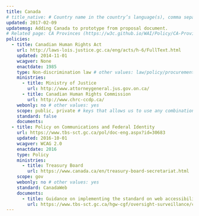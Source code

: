 ```yaml
---
title: Canada
# title_native: # Country name in the country’s language(s), comma separated. For Switzerland: Schweiz, Suisse, Svizzera, Svizra
updated: 2017-02-09
updatemsg: Adding Canada to prototype from proposal document.
# Related page: CA Provinces (https://w3c.github.io/WAI/Policy/CA-Provinces.html)
policies:
  - title: Canadian Human Rights Act
    url: http://laws-lois.justice.gc.ca/eng/acts/h-6/FullText.html
    updated: 2014-11-01
    wcagver: None
    enactdate: 1985
    type: Non-discrimination law # other values: law/policy/procurement
    ministries:
      - title: Ministry of Justice
        url: http://www.attorneygeneral.jus.gov.on.ca/
      - title: Canadian Human Rights Commission
        url: http://www.chrc-ccdp.ca/
    webonly: no # other values: yes
    scope: public, private # keys that allows us to use any combination
    standard: false
    documents: 
  - title: Policy on Communications and Federal Identity
    url: https://www.tbs-sct.gc.ca/pol/doc-eng.aspx?id=30683
    updated: 2016-10-01
    wcagver: WCAG 2.0
    enactdate: 2016
    type: Policy
    ministries:
      - title: Treasury Board
        url: https://www.canada.ca/en/treasury-board-secretariat.html
    scope: gov
    webonly: no # other values: yes
    standard: CanadaWeb
    documents:
      - title: Guidance on implementing the standard on web accessibility
        url: https://www.tbs-sct.gc.ca/hgw-cgf/oversight-surveillance/communications/ws-nw/wa-aw-guid-eng.asp
---
```

